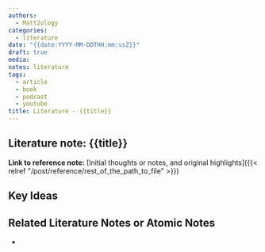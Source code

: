 ```yaml
---
authors:
  - Matt2ology
categories:
  - literature
date: "{{date:YYYY-MM-DDTHH:mm:ssZ}}"
draft: true
media:
notes: literature
tags:
  - article
  - book
  - podcast
  - youtube
title: Literature - {{title}}
---
```


## Literature note: {{title}}

<!-- [Initial thoughts or notes, and original highlights]({{< relref "/post/reference/rest_of_the_path_to_file" >}}) -->

**Link to reference note:** [Initial thoughts or notes, and original highlights]({{< relref "/post/reference/rest_of_the_path_to_file" >}})

## Key Ideas

<!-- Idea 1: Key point or insights written in your own words -->

## Related Literature Notes or Atomic Notes

<!-- [Related Literature Note]({{< relref "/post/literature/rest_of_the_path_to_file" >}}) -->
<!-- [Related Atomic Note]({{< relref "/post/atomic/rest_of_the_path_to_file" >}}) -->

-
